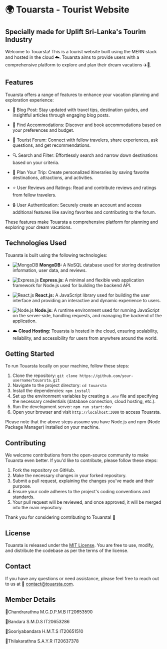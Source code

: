 # 🌍 Touarsta - Tourist Website

## Specially made for Uplift Sri-Lanka's Tourim Industry

Welcome to Touarsta! This is a tourist website built using the MERN stack and hosted in the cloud ☁️. Touarsta aims to provide users with a comprehensive platform to explore and plan their dream vacations ✈️🌴.

## Features

Touarsta offers a range of features to enhance your vacation planning and exploration experience:

- 📝 Blog Post: Stay updated with travel tips, destination guides, and insightful articles through engaging blog posts.

- 🏨 Find Accommodations: Discover and book accommodations based on your preferences and budget.

- 💬 Tourist Forum: Connect with fellow travelers, share experiences, ask questions, and get recommendations.

- 🔍 Search and Filter: Effortlessly search and narrow down destinations based on your criteria.

- 📅 Plan Your Trip: Create personalized itineraries by saving favorite destinations, attractions, and activities.

- ⭐ User Reviews and Ratings: Read and contribute reviews and ratings from fellow travelers.

- 🔒 User Authentication: Securely create an account and access additional features like saving favorites and contributing to the forum.

These features make Touarsta a comprehensive platform for planning and exploring your dream vacations.


## Technologies Used

Touarsta is built using the following technologies:

- ![MongoDB](https://img.icons8.com/color/48/000000/mongodb.png) **MongoDB:** A NoSQL database used for storing destination information, user data, and reviews.

- ![Express.js](https://img.icons8.com/color/48/000000/express.png) **Express.js:** A minimal and flexible web application framework for Node.js used for building the backend API.

- ![React.js](https://img.icons8.com/color/48/000000/react.png) **React.js:** A JavaScript library used for building the user interface and providing an interactive and dynamic experience to users.

- ![Node.js](https://img.icons8.com/color/48/000000/nodejs.png) **Node.js:** A runtime environment used for running JavaScript on the server-side, handling requests, and managing the backend of the application.

- ☁️ **Cloud Hosting:** Touarsta is hosted in the cloud, ensuring scalability, reliability, and accessibility for users from anywhere around the world.


## Getting Started

To run Touarsta locally on your machine, follow these steps:

1. Clone the repository: `git clone https://github.com/your-username/touarsta.git`
2. Navigate to the project directory: `cd touarsta`
3. Install the dependencies: `npm install`
4. Set up the environment variables by creating a `.env` file and specifying the necessary credentials (database connection, cloud hosting, etc.).
5. Run the development server: `npm run start:dev`
6. Open your browser and visit `http://localhost:3000` to access Touarsta.

Please note that the above steps assume you have Node.js and npm (Node Package Manager) installed on your machine.

## Contributing

We welcome contributions from the open-source community to make Touarsta even better. If you'd like to contribute, please follow these steps:

1. Fork the repository on GitHub.
2. Make the necessary changes in your forked repository.
3. Submit a pull request, explaining the changes you've made and their purpose.
4. Ensure your code adheres to the project's coding conventions and standards.
5. Your pull request will be reviewed, and once approved, it will be merged into the main repository.

Thank you for considering contributing to Touarsta! 🙌

## License

Touarsta is released under the [MIT License](https://opensource.org/licenses/MIT). You are free to use, modify, and distribute the codebase as per the terms of the license.

## Contact

If you have any questions or need assistance, please feel free to reach out to us at 📧 [contact@touarsta.com](mailto:contact@touarsta.com).

## Member Details

📌Chandrarathna M.G.D.P.M.B
IT20653590

📌Bandara S.M.D.S
IT20653286

📌Sooriyabandara H.M.T.S
IT20651510

📌Thilakarathna S.A.Y.R
IT20637378




